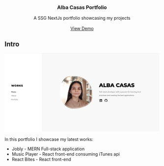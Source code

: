 <div align="center">
  <h3 align="center">Alba Casas Portfolio</h3>
  <p align="center">
    A SSG NextJs portfolio showcasing my projects
    <br />
    <br />
    <a href="https://alba-casas.netlify.app/">View Demo</a></p>
</div>

## Intro

![alt My Portfolio](./doc/preview.png)

In this portfolio I showcase my latest works:

- Jobly - MERN Full-stack application
- Music Player - React front-end consuming iTunes api
- React Bites - React front-end
